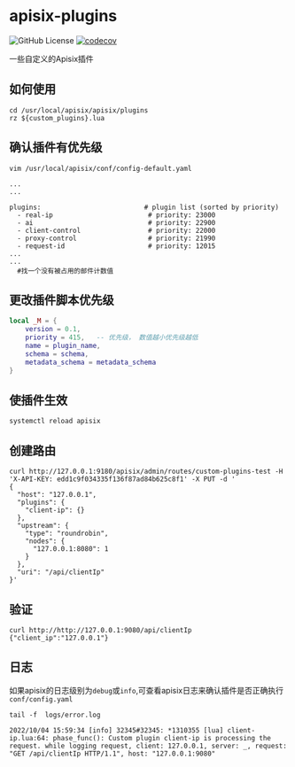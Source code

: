 <div align="">
<br/>
<h1>apisix-plugins</h1>
</div>

<div align="">
  <img src="https://img.shields.io/github/license/yahahaff/rapide?style=flat-square" alt="GitHub License">
  <a href="https://codecov.io/gh/yahahaff/rapide"><img src="https://codecov.io/gh/yahahaff/rapide/branch/main/graph/badge.svg?v=4" alt="codecov"></a>

</div>


一些自定义的Apisix插件

## 如何使用
```shell
cd /usr/local/apisix/apisix/plugins
rz ${custom_plugins}.lua
```

## 确认插件有优先级
```shell
vim /usr/local/apisix/conf/config-default.yaml

...
...

plugins:                          # plugin list (sorted by priority)
  - real-ip                        # priority: 23000
  - ai                             # priority: 22900
  - client-control                 # priority: 22000
  - proxy-control                  # priority: 21990
  - request-id                     # priority: 12015
...  
...
  #找一个没有被占用的邮件计数值
```

## 更改插件脚本优先级
```lua
local _M = {
    version = 0.1,
    priority = 415,   -- 优先级， 数值越小优先级越低
    name = plugin_name,
    schema = schema,
    metadata_schema = metadata_schema
}
```

## 使插件生效
```shell
systemctl reload apisix
```

## 创建路由
```shell
curl http://127.0.0.1:9180/apisix/admin/routes/custom-plugins-test -H 'X-API-KEY: edd1c9f034335f136f87ad84b625c8f1' -X PUT -d '
{
  "host": "127.0.0.1",
  "plugins": {
    "client-ip": {}
  },
  "upstream": {
    "type": "roundrobin",
    "nodes": {
      "127.0.0.1:8080": 1
    }
  },
  "uri": "/api/clientIp"
}'
```
## 验证
```shell
curl http://http://127.0.0.1:9080/api/clientIp
{"client_ip":"127.0.0.1"}
```
## 日志
如果apisix的日志级别为`debug`或`info`,可查看apisix日志来确认插件是否正确执行
`conf/config.yaml`
```shell
tail -f  logs/error.log

2022/10/04 15:59:34 [info] 32345#32345: *1310355 [lua] client-ip.lua:64: phase_func(): Custom plugin client-ip is processing the request. while logging request, client: 127.0.0.1, server: _, request: "GET /api/clientIp HTTP/1.1", host: "127.0.0.1:9080"

```